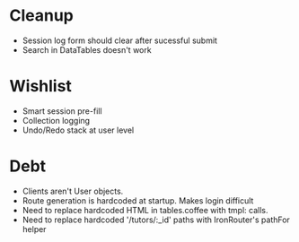# Cleanup
 - Session log form should clear after sucessful submit
 - Search in DataTables doesn't work

# Wishlist
 - Smart session pre-fill
 - Collection logging
  - Undo/Redo stack at user level

# Debt
 - Clients aren't User objects.
 - Route generation is hardcoded at startup. Makes login difficult
 - Need to replace hardcoded HTML in tables.coffee with tmpl: calls.
 - Need to replace hardcoded '/tutors/:_id' paths with IronRouter's pathFor helper